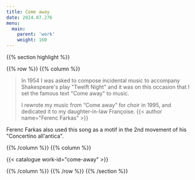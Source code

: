 ```yaml
---
title: Come away
date: 2024.07.276
menu:
  main:
    parent: 'work'
    weight: 160
---
```


{{% section highlight %}}

{{% row %}}
{{% column %}}

> In 1954 I was asked to compose incidental music to accompany Shakespeare's play "Twelft Night" and it was 
> on this occasion that I set the famous text "Come away" to music.
>
> I rewrote my music from “Come away” for choir in 1995, and dedicated it to my daughter-in-law Françoise.
> {{< author name="Ferenc Farkas" >}}

Ferenc Farkas also used this song as a motif in the 2nd movement of his "Concertino all'antica".

{{% /column %}}
{{% column %}}


{{< catalogue work-id="come-away" >}}

{{% /column %}}
{{% /row %}}
{{% /section %}}